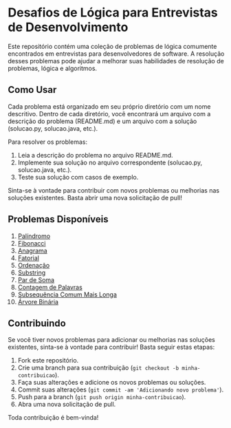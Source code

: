 # Desafios de Lógica para Entrevistas de Desenvolvimento

Este repositório contém uma coleção de problemas de lógica comumente encontrados em entrevistas para desenvolvedores de software. A resolução desses problemas pode ajudar a melhorar suas habilidades de resolução de problemas, lógica e algoritmos.

## Como Usar

Cada problema está organizado em seu próprio diretório com um nome descritivo. Dentro de cada diretório, você encontrará um arquivo com a descrição do problema (README.md) e um arquivo com a solução (solucao.py, solucao.java, etc.).

Para resolver os problemas:

1. Leia a descrição do problema no arquivo README.md.
2. Implemente sua solução no arquivo correspondente (solucao.py, solucao.java, etc.).
3. Teste sua solução com casos de exemplo.

Sinta-se à vontade para contribuir com novos problemas ou melhorias nas soluções existentes. Basta abrir uma nova solicitação de pull!

## Problemas Disponíveis

1. [Palíndromo](./palindromo)
2. [Fibonacci](./fibonacci)
3. [Anagrama](./anagrama)
4. [Fatorial](./fatorial)
5. [Ordenação](./ordenacao)
6. [Substring](./substring)
7. [Par de Soma](./par_de_soma)
8. [Contagem de Palavras](./contagem_de_palavras)
9. [Subsequência Comum Mais Longa](./subsequencia_comum_mais_longa)
10. [Árvore Binária](./arvore_binaria)

## Contribuindo

Se você tiver novos problemas para adicionar ou melhorias nas soluções existentes, sinta-se à vontade para contribuir! Basta seguir estas etapas:

1. Fork este repositório.
2. Crie uma branch para sua contribuição (`git checkout -b minha-contribuicao`).
3. Faça suas alterações e adicione os novos problemas ou soluções.
4. Commit suas alterações (`git commit -am 'Adicionando novo problema'`).
5. Push para a branch (`git push origin minha-contribuicao`).
6. Abra uma nova solicitação de pull.

Toda contribuição é bem-vinda!
